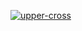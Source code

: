 [![upper-cross](https://github.com/coolgao-git/gh-actions/actions/workflows/upper-cross.yml/badge.svg)](https://github.com/coolgao-git/gh-actions/actions/workflows/upper-cross.yml)